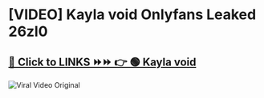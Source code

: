 
 # [VIDEO] Kayla void Onlyfans Leaked 26zl0

## <h2><a href="https://clipsfans.com/Kayla_void&ref=git">🔗 Click to LINKS ⏩⏩ 👉 🟢 Kayla void </a></h2>

<a href="https://clipsfans.com/Kayla_void&ref=git" rel="nofollow" data-target="animated-image.originalLink"><img src="https://i.ibb.co.com/xMMVF88/686577567.gif" alt="Viral Video Original" style="max-width: 100%; display: inline-block;" data-target="animated-image.originalImage"></a>

